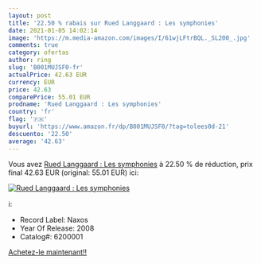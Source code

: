 ```yaml
---
layout: post
title: '22.50 % rabais sur Rued Langgaard : Les symphonies'
date: 2021-01-05 14:02:14
image: 'https://m.media-amazon.com/images/I/61wjLFtrBQL._SL200_.jpg'
comments: true
category: ofertas
author: ring
slug: 'B001MUJSF0-fr'
actualPrice: 42.63 EUR
currency: EUR
price: 42.63
comparePrice: 55.01 EUR
prodname: 'Rued Langgaard : Les symphonies'
country: 'fr'
flag: '🇫🇷'
buyurl: 'https://www.amazon.fr/dp/B001MUJSF0/?tag=tolees0d-21'
descuento: '22.50'
average: '42.63'
---
```


Vous avez [Rued Langgaard : Les symphonies](https://www.amazon.fr/dp/B001MUJSF0/?tag=tolees0d-21)  à  22.50 % de réduction, prix final  42.63 EUR (original: 55.01 EUR) ici:

[![Rued Langgaard : Les symphonies](https://m.media-amazon.com/images/I/61wjLFtrBQL._SL200_.jpg)](https://www.amazon.fr/dp/B001MUJSF0/?tag=tolees0d-21)

ℹ️:

- Record Label: Naxos
- Year Of Release: 2008
- Catalog#: 6200001

[Achetez-le maintenant!!](https://www.amazon.fr/dp/B001MUJSF0/?tag=tolees0d-21)
